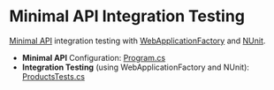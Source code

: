 # Minimal API Integration Testing
[Minimal API](https://learn.microsoft.com/en-us/aspnet/core/fundamentals/minimal-apis?view=aspnetcore-7.0) integration testing with [WebApplicationFactory](https://learn.microsoft.com/en-us/aspnet/core/test/integration-tests?view=aspnetcore-7.0) and [NUnit](https://nunit.org/).

- **Minimal API** Configuration: [Program.cs](/Minimal.Api/Program.cs)
- **Integration Testing** (using WebApplicationFactory and NUnit): [ProductsTests.cs](/Minimal.IntegrationTests/ProductsTests.cs)

